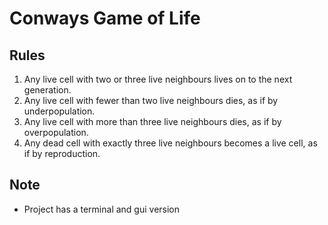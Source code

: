 # Conways Game of Life

## Rules
1. Any live cell with two or three live neighbours lives on to the next generation.
2. Any live cell with fewer than two live neighbours dies, as if by underpopulation.
3. Any live cell with more than three live neighbours dies, as if by overpopulation.
4. Any dead cell with exactly three live neighbours becomes a live cell, as if by reproduction.

## Note
- Project has a terminal and gui version
